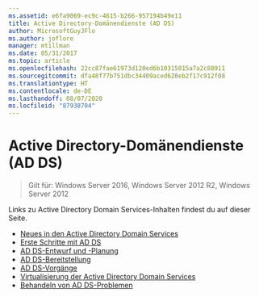 ```yaml
---
ms.assetid: e6fa9069-ec9c-4615-b266-957194b49e11
title: Active Directory-Domänendienste (AD DS)
author: MicrosoftGuyJFlo
ms.author: joflore
manager: mtillman
ms.date: 05/31/2017
ms.topic: article
ms.openlocfilehash: 22cc87fae61973d120ed6b10315015a7a2c88911
ms.sourcegitcommit: dfa48f77b751dbc34409aced628eb2f17c912f08
ms.translationtype: HT
ms.contentlocale: de-DE
ms.lasthandoff: 08/07/2020
ms.locfileid: "87938704"
---
```

# <a name="active-directory-domain-services"></a>Active Directory-Domänendienste (AD DS)

>Gilt für: Windows Server 2016, Windows Server 2012 R2, Windows Server 2012


Links zu Active Directory Domain Services-Inhalten findest du auf dieser Seite.


* [Neues in den Active Directory Domain Services](../whats-new-active-directory-domain-services.md)
* [Erste Schritte mit AD DS](../ad-ds/AD-DS-Getting-Started.md)
* [AD DS-Entwurf und -Planung](../ad-ds/plan/AD-DS-Design-and-Planning.md)
* [AD DS-Bereitstellung](../ad-ds/deploy/AD-DS-Deployment.md)
* [AD DS-Vorgänge](../ad-ds/manage/component-updates/AD-DS-Operations.md)
* [Virtualisierung der Active Directory Domain Services](../ad-ds/get-started/virtual-dc/Active-Directory-Domain-Services-Virtualization.md)
* [Behandeln von AD DS-Problemen](../ad-ds/manage/AD-DS-Troubleshooting.md)
